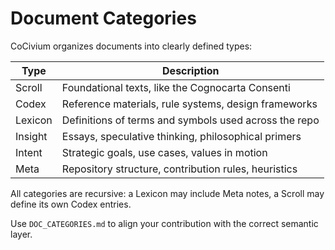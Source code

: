 <!-- status: stub; target: 150+ words -->
<!-- status: stub; target: 150+ words -->
# Document Categories

CoCivium organizes documents into clearly defined types:

| Type      | Description |
|-----------|-------------|
| Scroll    | Foundational texts, like the Cognocarta Consenti |
| Codex     | Reference materials, rule systems, design frameworks |
| Lexicon   | Definitions of terms and symbols used across the repo |
| Insight   | Essays, speculative thinking, philosophical primers |
| Intent    | Strategic goals, use cases, values in motion |
| Meta      | Repository structure, contribution rules, heuristics |

All categories are recursive: a Lexicon may include Meta notes, a Scroll may define its own Codex entries.

Use `DOC_CATEGORIES.md` to align your contribution with the correct semantic layer.



